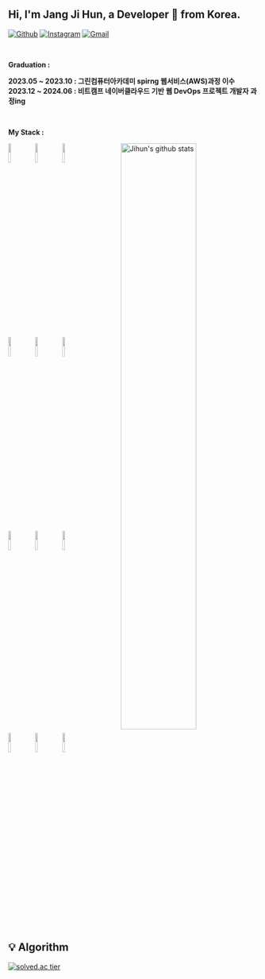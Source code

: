 ## Hi, I'm Jang Ji Hun, a Developer 🚀 from Korea.

[![Github](https://img.shields.io/badge/-Github-000?style=flat&logo=Github&logoColor=white)](https://github.com/jjh319)
[![Instagram](https://img.shields.io/badge/-Instagram-c13584?style=flat&labelColor=c13584&logo=instagram&logoColor=white)](https://www.instagram.com/j1_huni/)
[![Gmail](https://img.shields.io/badge/-Gmail-c14438?style=flat&logo=Gmail&logoColor=white)](mailto:murillo.jangjihun69@gmail.com)


&nbsp;

**Graduation :**
<p>
  <strong>2023.05 ~ 2023.10 : 그린컴퓨터아카데미 spirng 웹서비스(AWS)과정 이수</strong> <br />
  <strong>2023.12 ~ 2024.06 : 비트캠프 네이버클라우드 기반 웹 DevOps 프로젝트 개발자 과정ing</strong>
</p>
&nbsp;

**My Stack :** 

<!-- Your github readme stats
You can use this api: https://github.com/anuraghazra/github-readme-stats
-->
<p>
  <a href="https://github.com/jjh319/handle-path-oz">
    <img width="55%" align="right" alt="Jihun's github stats" src="https://github-readme-stats.vercel.app/api?username=jjh319&show_icons=true&hide_border=true" />
  </a>

  <!-- Your languages and tools. Be careful with the alignment. 
  You can use this sites to get logos: https://www.vectorlogo.zone or https://simpleicons.org/
  -->
  <code><img width="10%" src="https://www.vectorlogo.zone/logos/java/java-ar21.svg"></code>
  <code><img width="10%" src="https://www.vectorlogo.zone/logos/gradle/gradle-ar21.svg"></code>
  <code><img width="10%" src="https://www.vectorlogo.zone/logos/json/json-ar21.svg"></code>
  <br />
  <code><img width="10%" src="https://www.vectorlogo.zone/logos/mysql/mysql-ar21.svg"></code>
  <code><img width="10%" src="https://www.vectorlogo.zone/logos/git-scm/git-scm-ar21.svg"></code>
  <code><img width="10%" src="https://www.vectorlogo.zone/logos/springio/springio-ar21.svg"></code>
  <br />
  <code><img width="10%" src="https://www.vectorlogo.zone/logos/oracle/oracle-ar21.svg"></code>
  <code><img width="10%" src="https://www.vectorlogo.zone/logos/getbootstrap/getbootstrap-ar21.svg"></code>
  <code><img width="10%" src="https://www.vectorlogo.zone/logos/reactjs/reactjs-ar21.svg"></code>
  <br />
  <br />
  <code><img width="10%" src="https://img.shields.io/badge/Naver Cloud-green"></code>
  <code><img width="10%" src="https://img.shields.io/badge/Spring%20Boot-green"></code>
  <code><img width="10%" src="https://img.shields.io/badge/javascript-green"></code>
</p>

## :bulb: Algorithm
[![solved.ac tier](http://mazassumnida.wtf/api/generate_badge?boj=wkdwlgns319)](https://solved.ac/wkdwlgns319)



<!--
**jjh319/jjh319** is a ✨ _special_ ✨ repository because its `README.md` (this file) appears on your GitHub profile.

Here are some ideas to get you started:

- 🔭 I’m currently working on ...
- 🌱 I’m currently learning ...
- 👯 I’m looking to collaborate on ...
- 🤔 I’m looking for help with ...
- 💬 Ask me about ...
- 📫 How to reach me: ...
- 😄 Pronouns: ...
- ⚡ Fun fact: ...
-->
